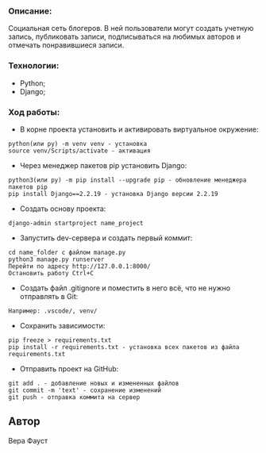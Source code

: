 ### Описание:
Социальная сеть блогеров. В ней пользователи могут создать учетную запись, публиковать записи, подписываться на любимых авторов и отмечать понравившиеся записи.

### Технологии:
- Python;
- Django;

### Ход работы:
- В корне проекта установить и активировать виртуальное окружение:
```
python(или py) -m venv venv - установка
source venv/Scripts/activate - активация
```
- Через менеджер пакетов pip установить Django:
```
python3(или py) -m pip install --upgrade pip - обновление менеджера пакетов pip
pip install Django==2.2.19 - установка Django версии 2.2.19
```
- Создать основу проекта:
```
django-admin startproject name_project
```
- Запустить dev-сервера и создать первый коммит:
```
cd name_folder с файлом manage.py
python3 manage.py runserver
Перейти по адресу http://127.0.0.1:8000/
Остановить работу Ctrl+C
```
- Создать файл .gitignore и поместить в него всё, что не нужно отправлять в Git:
```
Например: .vscode/, venv/
```
- Сохранить зависимости:
```
pip freeze > requirements.txt
pip install -r requirements.txt - установка всех пакетов из файла requirements.txt
```
- Отправить проект на GitHub:
```
git add . - добавление новых и измененных файлов
git commit -m 'text' - сохранение изменений
git push - отправка коммита на сервер
```
## Автор
Вера Фауст
